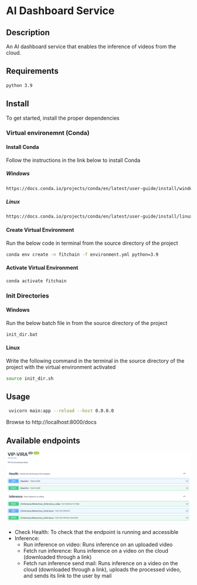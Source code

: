 # AI Dashboard Service

## Description

An AI dashboard service that enables the inference of videos from the cloud.

## Requirements

```bash
python 3.9
```

## Install

To get started, install the proper dependencies

### Virtual environemnt (Conda)

#### Install Conda
Follow the instructions in the link below to install Conda
##### Windows
```bash
https://docs.conda.io/projects/conda/en/latest/user-guide/install/windows.html
```
##### Linux
```bash
https://docs.conda.io/projects/conda/en/latest/user-guide/install/linux.html
```

#### Create Virtual Environment
Run the below code in terminal from the source directory of the project
```bash 
conda env create -n fitchain -f environment.yml python=3.9
```

#### Activate Virtual Environment
```bash 
conda activate fitchain
```

### Init Directories

#### Windows

Run the below batch file in from the source directory of the project
```bash 
init_dir.bat
```

#### Linux

Write the following command in the terminal in the source directory of the project with the virtual environment activated
```bash
source init_dir.sh
```

## Usage

```bash
 uvicorn main:app --reload --host 0.0.0.0
```

Browse to http://localhost:8000/docs

## Available endpoints

![img.png](img.png)

* Check Health: To check that the endpoint is running and accessible
* Inference:
    * Run inference on video: Runs inference on an uploaded video
    * Fetch run inference: Runs inference on a video on the cloud (downloaded through a link)
    * Fetch run inference send mail: Runs inference on a video on the cloud (downloaded through a link), uploads the processed video, and sends its
      link to the user by mail

